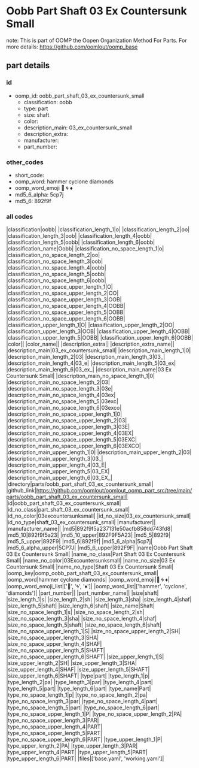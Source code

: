 # Oobb Part Shaft 03 Ex Countersunk Small  

note: This is part of OOMP the Oopen Organization Method For Parts. For more details: https://github.com/oomlout/oomp_base

##  part details





### id
* oomp_id: oobb_part_shaft_03_ex_countersunk_small
  * classification: oobb
  * type: part
  * size: shaft
  * color: 
  * description_main: 03_ex_countersunk_small
  * description_extra: 
  * manufacturer: 
  * part_number: 

### other_codes
* short_code: 
* oomp_word: hammer cyclone diamonds
* oomp_word_emoji :hammer: :cyclone: :diamonds:
* md5_6_alpha: 5cp7j
* md5_6: 892f9f

### all codes 
|classification|oobb|
|classification_length_1|o|
|classification_length_2|oo|
|classification_length_3|oob|
|classification_length_4|oobb|
|classification_length_5|oobb|
|classification_length_6|oobb|
|classification_name|Oobb|
|classification_no_space_length_1|o|
|classification_no_space_length_2|oo|
|classification_no_space_length_3|oob|
|classification_no_space_length_4|oobb|
|classification_no_space_length_5|oobb|
|classification_no_space_length_6|oobb|
|classification_no_space_upper_length_1|O|
|classification_no_space_upper_length_2|OO|
|classification_no_space_upper_length_3|OOB|
|classification_no_space_upper_length_4|OOBB|
|classification_no_space_upper_length_5|OOBB|
|classification_no_space_upper_length_6|OOBB|
|classification_upper_length_1|O|
|classification_upper_length_2|OO|
|classification_upper_length_3|OOB|
|classification_upper_length_4|OOBB|
|classification_upper_length_5|OOBB|
|classification_upper_length_6|OOBB|
|color||
|color_name||
|description_extra||
|description_extra_name||
|description_main|03_ex_countersunk_small|
|description_main_length_1|0|
|description_main_length_2|03|
|description_main_length_3|03_|
|description_main_length_4|03_e|
|description_main_length_5|03_ex|
|description_main_length_6|03_ex_|
|description_main_name|03 Ex Countersunk Small|
|description_main_no_space_length_1|0|
|description_main_no_space_length_2|03|
|description_main_no_space_length_3|03e|
|description_main_no_space_length_4|03ex|
|description_main_no_space_length_5|03exc|
|description_main_no_space_length_6|03exco|
|description_main_no_space_upper_length_1|0|
|description_main_no_space_upper_length_2|03|
|description_main_no_space_upper_length_3|03E|
|description_main_no_space_upper_length_4|03EX|
|description_main_no_space_upper_length_5|03EXC|
|description_main_no_space_upper_length_6|03EXCO|
|description_main_upper_length_1|0|
|description_main_upper_length_2|03|
|description_main_upper_length_3|03_|
|description_main_upper_length_4|03_E|
|description_main_upper_length_5|03_EX|
|description_main_upper_length_6|03_EX_|
|directory|parts/oobb_part_shaft_03_ex_countersunk_small|
|github_link|https://github.com/oomlout/oomlout_oomp_part_src/tree/main/parts/oobb_part_shaft_03_ex_countersunk_small|
|id|oobb_part_shaft_03_ex_countersunk_small|
|id_no_class|part_shaft_03_ex_countersunk_small|
|id_no_color|03excountersunksmall|
|id_no_size|03_ex_countersunk_small|
|id_no_type|shaft_03_ex_countersunk_small|
|manufacturer||
|manufacturer_name||
|md5|892f9f5a237131e50acfb858dd743fd8|
|md5_10|892f9f5a23|
|md5_10_upper|892F9F5A23|
|md5_5|892f9|
|md5_5_upper|892F9|
|md5_6|892f9f|
|md5_6_alpha|5cp7j|
|md5_6_alpha_upper|5CP7J|
|md5_6_upper|892F9F|
|name|Oobb Part Shaft 03 Ex Countersunk Small|
|name_no_class|Part Shaft 03 Ex Countersunk Small|
|name_no_color|03Excountersunksmall|
|name_no_size|03 Ex Countersunk Small|
|name_no_type|Shaft 03 Ex Countersunk Small|
|oomp_key|oomp_oobb_part_shaft_03_ex_countersunk_small|
|oomp_word|hammer cyclone diamonds|
|oomp_word_emoji|:hammer: :cyclone: :diamonds:|
|oomp_word_emoji_list|[':hammer:', ':cyclone:', ':diamonds:']|
|oomp_word_list|['hammer', 'cyclone', 'diamonds']|
|part_number||
|part_number_name||
|size|shaft|
|size_length_1|s|
|size_length_2|sh|
|size_length_3|sha|
|size_length_4|shaf|
|size_length_5|shaft|
|size_length_6|shaft|
|size_name|Shaft|
|size_no_space_length_1|s|
|size_no_space_length_2|sh|
|size_no_space_length_3|sha|
|size_no_space_length_4|shaf|
|size_no_space_length_5|shaft|
|size_no_space_length_6|shaft|
|size_no_space_upper_length_1|S|
|size_no_space_upper_length_2|SH|
|size_no_space_upper_length_3|SHA|
|size_no_space_upper_length_4|SHAF|
|size_no_space_upper_length_5|SHAFT|
|size_no_space_upper_length_6|SHAFT|
|size_upper_length_1|S|
|size_upper_length_2|SH|
|size_upper_length_3|SHA|
|size_upper_length_4|SHAF|
|size_upper_length_5|SHAFT|
|size_upper_length_6|SHAFT|
|type|part|
|type_length_1|p|
|type_length_2|pa|
|type_length_3|par|
|type_length_4|part|
|type_length_5|part|
|type_length_6|part|
|type_name|Part|
|type_no_space_length_1|p|
|type_no_space_length_2|pa|
|type_no_space_length_3|par|
|type_no_space_length_4|part|
|type_no_space_length_5|part|
|type_no_space_length_6|part|
|type_no_space_upper_length_1|P|
|type_no_space_upper_length_2|PA|
|type_no_space_upper_length_3|PAR|
|type_no_space_upper_length_4|PART|
|type_no_space_upper_length_5|PART|
|type_no_space_upper_length_6|PART|
|type_upper_length_1|P|
|type_upper_length_2|PA|
|type_upper_length_3|PAR|
|type_upper_length_4|PART|
|type_upper_length_5|PART|
|type_upper_length_6|PART|
|files|['base.yaml', 'working.yaml']|
